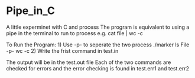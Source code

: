 # Pipe_in_C
A little experminet with C and process
The program is equivalent to using a pipe in the terminal to run to process e.g. cat file | wc -c


To Run the Program:
    1) Use -p- to seperate the two process ./marker ls File -p- wc -c
    2) Write the frist command in test.in 
    
The output will be in the test.out file
Each of the two commands are checked for errors and the error checking is found in test.err1 and test.err2
